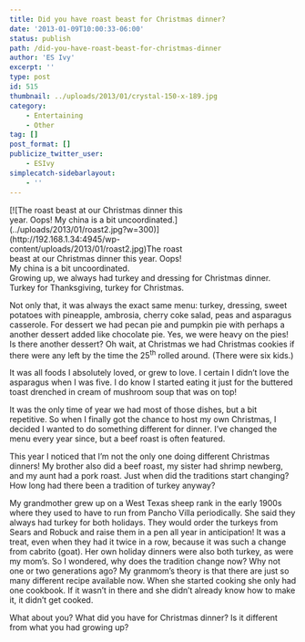 ```yaml
---
title: Did you have roast beast for Christmas dinner?
date: '2013-01-09T10:00:33-06:00'
status: publish
path: /did-you-have-roast-beast-for-christmas-dinner
author: 'ES Ivy'
excerpt: ''
type: post
id: 515
thumbnail: ../uploads/2013/01/crystal-150-x-189.jpg
category:
    - Entertaining
    - Other
tag: []
post_format: []
publicize_twitter_user:
    - ESIvy
simplecatch-sidebarlayout:
    - ''
---
```

<div class="wp-caption alignright" id="attachment_520" style="width: 310px">[![The roast beast at our Christmas dinner this year. Oops! My china is a bit uncoordinated.](../uploads/2013/01/roast2.jpg?w=300)](http://192.168.1.34:4945/wp-content/uploads/2013/01/roast2.jpg)The roast beast at our Christmas dinner this year. Oops! My china is a bit uncoordinated.

</div>Growing up, we always had turkey and dressing for Christmas dinner. Turkey for Thanksgiving, turkey for Christmas.

Not only that, it was always the exact same menu: turkey, dressing, sweet potatoes with pineapple, ambrosia, cherry coke salad, peas and asparagus casserole. For dessert we had pecan pie and pumpkin pie with perhaps a another dessert added like chocolate pie. Yes, we were heavy on the pies! Is there another dessert? Oh wait, at Christmas we had Christmas cookies if there were any left by the time the 25<sup>th</sup> rolled around. (There were six kids.)

It was all foods I absolutely loved, or grew to love. I certain I didn’t love the asparagus when I was five. I do know I started eating it just for the buttered toast drenched in cream of mushroom soup that was on top!

It was the only time of year we had most of those dishes, but a bit repetitive. So when I finally got the chance to host my own Christmas, I decided I wanted to do something different for dinner. I’ve changed the menu every year since, but a beef roast is often featured.

This year I noticed that I’m not the only one doing different Christmas dinners! My brother also did a beef roast, my sister had shrimp newberg, and my aunt had a pork roast. Just when did the traditions start changing? How long had there been a tradition of turkey anyway?

My grandmother grew up on a West Texas sheep rank in the early 1900s where they used to have to run from Pancho Villa periodically. She said they always had turkey for both holidays. They would order the turkeys from Sears and Robuck and raise them in a pen all year in anticipation! It was a treat, even when they had it twice in a row, because it was such a change from cabrito (goat). Her own holiday dinners were also both turkey, as were my mom’s. So I wondered, why does the tradition change now? Why not one or two generations ago? My granmom’s theory is that there are just so many different recipe available now. When she started cooking she only had one cookbook. If it wasn’t in there and she didn’t already know how to make it, it didn’t get cooked.

What about you? What did you have for Christmas dinner? Is it different from what you had growing up?